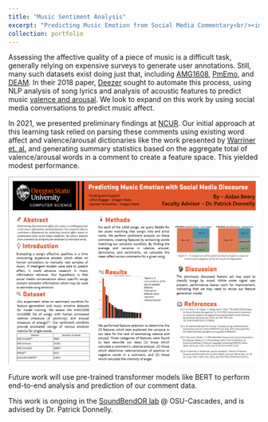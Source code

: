 ```yaml
---
title: "Music Sentiment Analysis"
excerpt: "Predicting Music Emotion from Social Media Commentary<br/><img src='/files/wordcloud.svg'>"
collection: portfolio
---
```


Assessing the affective quality of a piece of music is a difficult task, generally relying on expensive surveys to generate user annotations. Still, many such datasets exist doing just that, including [AMG1608](https://ieeexplore.ieee.org/document/7178058), [PmEmo](https://dl.acm.org/doi/10.1145/3206025.3206037), and [DEAM](https://cvml.unige.ch/databases/DEAM/). In their 2018 paper, [Deezer](https://arxiv.org/pdf/1809.07276.pdf) sought to automate this process, using NLP analysis of song lyrics and analysis of acoustic features to predict music [valence and arousal](https://www.ncbi.nlm.nih.gov/pmc/articles/PMC2784275/). We look to expand on this work by using social media conversations to predict music affect.  

In 2021, we presented preliminary findings at [NCUR](https://www.cur.org/what/events/students/ncur/). Our initial approach at this learning task relied on parsing these comments using existing word affect and valence/arousal dictionaries like the work presented by [Warriner et. al.](https://link.springer.com/article/10.3758/s13428-012-0314-x) and generating summary statistics based on the aggregate total of valence/arousal words in a comment to create a feature space. This yielded modest performance. 

![NCUR 2021 Poster](/images/beery_poster.png)

Future work will use pre-trained transformer models like BERT to perform end-to-end analysis and prediction of our comment data.

This work is ongoing in the [SoundBendOR lab](https://soundbendor.org/) @ OSU-Cascades, and is advised by Dr. Patrick Donnelly.
